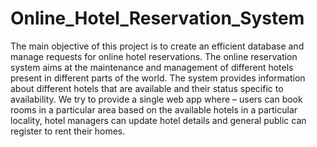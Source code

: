 # Online_Hotel_Reservation_System
The main objective of this project is to create an efficient database and manage requests for online hotel reservations. The online reservation system aims at the maintenance  and management of different hotels present in different parts of the world. The system provides  information about different hotels that are available and their status specific to availability. We  try to provide a single web app where – users can book rooms in a particular area based on the  available hotels in a particular locality, hotel managers can update hotel details and general  public can register to rent their homes.
